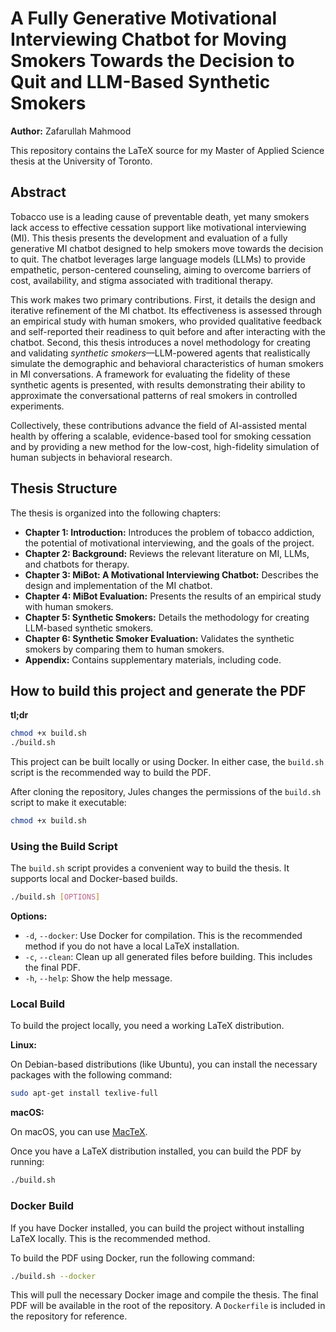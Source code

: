 # A Fully Generative Motivational Interviewing Chatbot for Moving Smokers Towards the Decision to Quit and LLM-Based Synthetic Smokers

**Author:** Zafarullah Mahmood

This repository contains the LaTeX source for my Master of Applied Science thesis at the University of Toronto.

## Abstract

Tobacco use is a leading cause of preventable death, yet many smokers lack access to effective cessation support like motivational interviewing (MI). This thesis presents the development and evaluation of a fully generative MI chatbot designed to help smokers move towards the decision to quit. The chatbot leverages large language models (LLMs) to provide empathetic, person-centered counseling, aiming to overcome barriers of cost, availability, and stigma associated with traditional therapy.

This work makes two primary contributions. First, it details the design and iterative refinement of the MI chatbot. Its effectiveness is assessed through an empirical study with human smokers, who provided qualitative feedback and self-reported their readiness to quit before and after interacting with the chatbot. Second, this thesis introduces a novel methodology for creating and validating *synthetic smokers*—LLM-powered agents that realistically simulate the demographic and behavioral characteristics of human smokers in MI conversations. A framework for evaluating the fidelity of these synthetic agents is presented, with results demonstrating their ability to approximate the conversational patterns of real smokers in controlled experiments.

Collectively, these contributions advance the field of AI-assisted mental health by offering a scalable, evidence-based tool for smoking cessation and by providing a new method for the low-cost, high-fidelity simulation of human subjects in behavioral research.

## Thesis Structure

The thesis is organized into the following chapters:

*   **Chapter 1: Introduction:** Introduces the problem of tobacco addiction, the potential of motivational interviewing, and the goals of the project.
*   **Chapter 2: Background:** Reviews the relevant literature on MI, LLMs, and chatbots for therapy.
*   **Chapter 3: MiBot: A Motivational Interviewing Chatbot:** Describes the design and implementation of the MI chatbot.
*   **Chapter 4: MiBot Evaluation:** Presents the results of an empirical study with human smokers.
*   **Chapter 5: Synthetic Smokers:** Details the methodology for creating LLM-based synthetic smokers.
*   **Chapter 6: Synthetic Smoker Evaluation:** Validates the synthetic smokers by comparing them to human smokers.
*   **Appendix:** Contains supplementary materials, including code.

## How to build this project and generate the PDF

**tl;dr**

```bash
chmod +x build.sh
./build.sh
```

This project can be built locally or using Docker. In either case, the `build.sh` script is the recommended way to build the PDF.

After cloning the repository, Jules changes the permissions of the `build.sh` script to make it executable:

```bash
chmod +x build.sh
```

### Using the Build Script

The `build.sh` script provides a convenient way to build the thesis. It supports local and Docker-based builds.

```bash
./build.sh [OPTIONS]
```

**Options:**

*   `-d`, `--docker`: Use Docker for compilation. This is the recommended method if you do not have a local LaTeX installation.
*   `-c`, `--clean`: Clean up all generated files before building. This includes the final PDF.
*   `-h`, `--help`: Show the help message.

### Local Build

To build the project locally, you need a working LaTeX distribution.

**Linux:**

On Debian-based distributions (like Ubuntu), you can install the necessary packages with the following command:

```bash
sudo apt-get install texlive-full
```

**macOS:**

On macOS, you can use [MacTeX](https://www.tug.org/mactex/).

Once you have a LaTeX distribution installed, you can build the PDF by running:

```bash
./build.sh
```

### Docker Build

If you have Docker installed, you can build the project without installing LaTeX locally. This is the recommended method.

To build the PDF using Docker, run the following command:

```bash
./build.sh --docker
```

This will pull the necessary Docker image and compile the thesis. The final PDF will be available in the root of the repository. A `Dockerfile` is included in the repository for reference.
